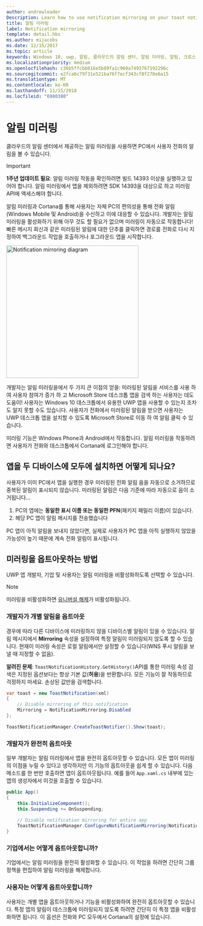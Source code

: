 ```yaml
---
author: andrewleader
Description: Learn how to use notification mirroring on your toast notifications.
title: 알림 미러링
label: Notification mirroring
template: detail.hbs
ms.author: mijacobs
ms.date: 12/15/2017
ms.topic: article
keywords: Windows 10, uwp, 알림, 클라우드의 알림 센터, 알림 미러링, 알림, 크로스 디바이스
ms.localizationpriority: medium
ms.openlocfilehash: c36b5ffcbb016e5b89fa1c960a7493767192296c
ms.sourcegitcommit: e2fca6c79f31e521ba76f7ecf343cf8f278e6a15
ms.translationtype: MT
ms.contentlocale: ko-KR
ms.lasthandoff: 11/15/2018
ms.locfileid: "6980380"
---
```

# <a name="notification-mirroring"></a>알림 미러링

클라우드의 알림 센터에서 제공하는 알림 미러링을 사용하면 PC에서 사용자 전화의 알림을 볼 수 있습니다.

> [!IMPORTANT]
> **1주년 업데이트 필요**: 알림 미러링 작동을 확인하려면 빌드 14393 이상을 실행하고 있어야 합니다. 알림 미러링에서 앱을 제외하려면 SDK 14393을 대상으로 하고 미러링 API에 액세스해야 합니다.

알림 미러링과 Cortana를 통해 사용자는 자체 PC의 편의성을 통해 전화 알림(Windows Mobile 및 Android)을 수신하고 이에 대응할 수 있습니다. 개발자는 알림 미러링을 활성화하기 위해 아무 것도 할 필요가 없으며 미러링이 자동으로 작동합니다! 빠른 메시지 회신과 같은 미러링된 알림에 대한 단추를 클릭하면 경로를 전화로 다시 지정하여 백그라운드 작업을 호출하거나 포그라운드 앱을 시작합니다.

<img alt="Notification mirroring diagram" src="images/toast-mirroring.gif" width="350"/>

개발자는 알림 미러링을에서 두 가지 큰 이점의 얻을: 미러링된 알림을 서비스를 사용 하 여 사용자 참여가 증가 하 고 Microsoft Store 데스크톱 앱을 검색 하는 사용자는 데도 도움이! 사용자는 Windows 10 데스크톱에서 유용한 UWP 앱을 사용할 수 있는지 조차도 알지 못할 수도 있습니다. 사용자가 전화에서 미러링된 알림을 받으면 사용자는 UWP 데스크톱 앱을 설치할 수 있도록 Microsoft Store로 이동 하 여 알림 클릭 수 있습니다.

미러링 기능은 Windows Phone과 Android에서 작동합니다. 알림 미러링을 작동하려면 사용자가 전화와 데스크톱에서 Cortana에 로그인해야 합니다.


## <a name="what-if-the-app-is-installed-on-both-devices"></a>앱을 두 디바이스에 모두에 설치하면 어떻게 되나요?

사용자가 이미 PC에서 앱을 실행한 경우 미러링된 전화 알림 음을 자동으로 소거하므로 중복된 알림이 표시되지 않습니다. 미러링된 알림은 다음 기준에 따라 자동으로 음이 소거됩니다...

1. PC의 앱에는 **동일한 표시 이름 또는 동일한 PFN**(패키지 패밀리 이름)이 있습니다.
2. 해당 PC 앱이 알림 메시지를 전송했습니다

PC 앱이 아직 알림을 보내지 않았다면, 실제로 사용자가 PC 앱을 아직 실행하지 않았을 가능성이 높기 때문에 계속 전화 알림이 표시됩니다.


## <a name="how-to-opt-out-of-mirroring"></a>미러링을 옵트아웃하는 방법

UWP 앱 개발자, 기업 및 사용자는 알림 미러링을 비활성화하도록 선택할 수 있습니다.

> [!NOTE]
> 미러링을 비활성화하면 [유니버설 해제](universal-dismiss.md)가 비활성화됩니다.


### <a name="as-a-developer-opt-out-an-individual-notification"></a>개발자가 개별 알림을 옵트아웃

경우에 따라 다른 디바이스에 미러링하지 않을 디바이스별 알림이 있을 수 있습니다. 알림 메시지에서 **Mirroring** 속성을 설정하여 특정 알림이 미러링되지 않도록 할 수 있습니다. 현재이 미러링 속성은 로컬 알림에서만 설정할 수 있습니다(WNS 푸시 알림을 보낼 때 지정할 수 없음).

**알려진 문제**: `ToastNotificationHistory.GetHistory()`API를 통한 미러링 속성 검색은 지정된 옵션보다는 항상 기본 값(**허용**)을 반환합니다. 모든 기능이 잘 작동하므로 걱정하지 마세요. 손상된 값만을 검색합니다.

```csharp
var toast = new ToastNotification(xml)
{
    // Disable mirroring of this notification
    Mirroring = NotificationMirroring.Disabled
};
  
ToastNotificationManager.CreateToastNotifier().Show(toast);
```


### <a name="as-a-developer-opt-out-completely"></a>개발자가 완전히 옵트아웃

일부 개발자는 알림 미러링에서 앱을 완전히 옵트아웃할 수 있습니다. 모든 앱이 미러링의 이점을 누릴 수 있다고 생각하지만 이 기능의 옵트아웃을 쉽게 할 수 있습니다. 다음 메소드를 한 번만 호출하면 앱이 옵트아웃됩니다. 예를 들어 `App.xaml.cs` 내부에 있는 앱의 생성자에서 이것을 호출할 수 있습니다.

```csharp
public App()
{
    this.InitializeComponent();
    this.Suspending += OnSuspending;
 
    // Disable notification mirroring for entire app
    ToastNotificationManager.ConfigureNotificationMirroring(NotificationMirroring.Disabled);
}
```


### <a name="as-an-enterprise-how-do-i-opt-out"></a>기업에서는 어떻게 옵트아웃합니까?

기업에서는 알림 미러링을 완전히 활성화할 수 있습니다. 이 작업을 하려면 간단히 그룹 정책을 편집하여 알림 미러링을 해제합니다.


### <a name="as-a-user-how-do-i-opt-out"></a>사용자는 어떻게 옵트아웃합니까?

사용자는 개별 앱을 옵트아웃하거나 기능을 비활성화하여 완전히 옵트아웃할 수 있습니다. 특정 앱의 알림이 데스크톱에 미러링되지 않도록 하려면 간단히 이 특정 앱을 비활성화하면 됩니다. 이 옵션은 전화와 PC 모두에서 Cortana의 설정에 있습니다.
